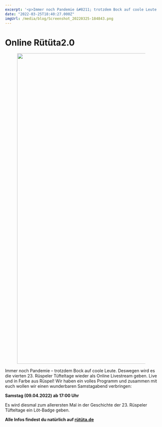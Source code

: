 ```yaml
---
excerpt: '<p>Immer noch Pandemie &#8211; trotzdem Bock auf coole Leute. Deswegen wird es die vierten 23. Rüspeler Tüfteltage wieder als Online Livestream geben. Live und in Farbe aus Rüspel! Wir haben <a href="https://chaostreff-flensburg.de/2022/online-ruetueta2-0/" class="more-link">[&hellip;]</a></p>'
date: "2022-03-25T18:40:27.000Z"
imgUrl: /media/blog/Screenshot_20220325-184843.png
---
```

# Online Rütüta2.0


<figure class="wp-block-image size-large"><img decoding="async" loading="lazy" width="1024" height="1024" src="/media/blog/uploads/Screenshot_20220325-184843-1024x1024.png" alt="" class="wp-image-1583" srcset="https://chaostreff-flensburg.de/wp-content/uploads/2022/03/Screenshot_20220325-184843-1024x1024.png 1024w, https://chaostreff-flensburg.de/wp-content/uploads/2022/03/Screenshot_20220325-184843-300x300.png 300w, https://chaostreff-flensburg.de/wp-content/uploads/2022/03/Screenshot_20220325-184843-150x150.png 150w, https://chaostreff-flensburg.de/wp-content/uploads/2022/03/Screenshot_20220325-184843-768x767.png 768w, https://chaostreff-flensburg.de/wp-content/uploads/2022/03/Screenshot_20220325-184843-500x500.png 500w, https://chaostreff-flensburg.de/wp-content/uploads/2022/03/Screenshot_20220325-184843.png 1036w" sizes="(max-width: 1024px) 100vw, 1024px" /></figure>



<p>Immer noch Pandemie &#8211; trotzdem Bock auf coole Leute. Deswegen wird es die vierten 23. Rüspeler Tüfteltage wieder als Online Livestream geben. Live und in Farbe aus Rüspel! Wir haben ein volles Programm und zusammen mit euch wollen wir einen wunderbaren Samstagabend verbringen:</p>



<p><strong>Samstag (09.04.2022) ab 17:00 Uhr</strong></p>



<p>Es wird diesmal zum allerersten Mal in der Geschichte der 23. Rüspeler Tüfteltage ein Löt-Badge geben.</p>



<p><strong>Alle Infos findest du natürlich auf <a href="https://ruetueta.de/">rütüta.de</a></strong></p>



<p></p>


